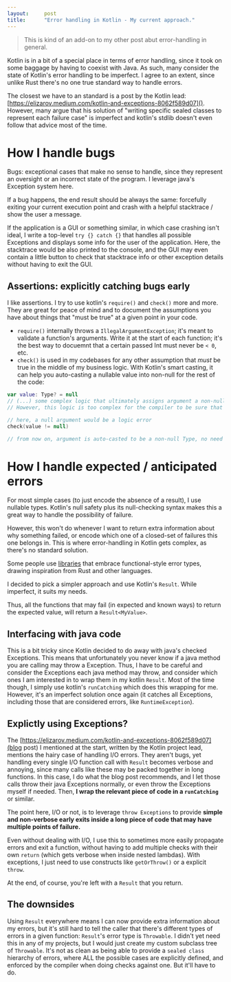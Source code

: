 ```yaml
---
layout:     post
title:      "Error handling in Kotlin - My current approach."
---
```


> This is kind of an add-on to my other post abut error-handling in general.

Kotlin is in a bit of a special place in terms of error handling, since it took on some baggage by having to coexist with Java. 
As such, many consider the state of Kotlin's error handling to be imperfect. I agree to an extent, since unlike Rust there's no one true standard way to handle errors.

The closest we have to an standard is a post by the Kotlin lead: [https://elizarov.medium.com/kotlin-and-exceptions-8062f589d07](). 
However, many argue that his solution of "writing specific sealed classes to represent each failure case" is imperfect and kotlin's stdlib doesn't even follow that advice most of the time.

# How I handle bugs

Bugs: exceptional cases that make no sense to handle, since they represent an oversight or an incorrect state of the program. 
I leverage java's Exception system here. 

If a bug happens, the end result should be always the same: forcefully exiting your current execution point and crash with a helpful stacktrace / show the user a message.

If the application is a GUI or something similar, in which case crashing isn't ideal, I write a top-level `try {} catch {}` that handles all possible Exceptions and displays some info for the user of the application.
Here, the stacktrace would be also printed to the console, and the GUI may even contain a little button to check that stacktrace info or other exception details without having to exit the GUI.

## Assertions: explicitly catching bugs early

I like assertions. I try to use kotlin's `require()` and `check()` more and more. They are great for peace of mind and to document the assumptions you have about things that "must be true" at a given point in your code.
- `require()` internally throws a `IllegalArgumentException`; it's meant to validate a function's arguments. Write it at the start of each function; it's the best way to docuemnt that a certain passed Int must never be `< 0`, etc.
- `check()` is used in my codebases for any other assumption that _must_ be true in the middle of my business logic. With Kotlin's smart casting, it can help you auto-casting a nullable value into non-null for the rest of the code:
```kotlin
var value: Type? = null
// (...) some complex logic that ultimately assigns argument a non-null value.
// However, this logic is too complex for the compiler to be sure that the value gets always assigned, so we have to init the variable with a null value.

// here, a null argument would be a logic error
check(value != null)

// from now on, argument is auto-casted to be a non-null Type, no need for further null-checks
```

# How I handle expected / anticipated errors

For most simple cases (to just encode the absence of a result), I use nullable types. Kotlin's null safety plus its null-checking syntax makes this a great way to handle the possibility of failure.
 
However, this won't do whenever I want to return extra information about why something failed, or encode which one of a closed-set of failures this one belongs in.
This is where error-handling in Kotlin gets complex, as there's no standard solution.
 
Some people use [libraries](https://github.com/arrow-kt/arrow) that embrace functional-style error types, drawing inspiration from Rust and other languages. 

I decided to pick a simpler approach and use Kotlin's `Result`. While imperfect, it suits my needs.

Thus, all the functions that may fail (in expected and known ways) to return the expected value, will return a `Result<MyValue>`.

## Interfacing with java code

This is a bit tricky since Kotlin decided to do away with java's checked Exceptions. 
This means that unfortunately you never know if a java method you are calling may throw a Exception.
Thus, I have to be careful and consider the Exceptions each java method may throw, and consider which ones I am interested in to wrap them in my kotlin `Result`.
Most of the time though, I simply use kotlin's `runCatching` which does this wrapping for me. However, it's an imperfect solution once again (it catches all Exceptions, including those that are considered errors, like `RuntimeException`).

## Explictly using Exceptions?

The [https://elizarov.medium.com/kotlin-and-exceptions-8062f589d07](blog post) I mentioned at the start, written by the Kotlin project lead, mentions the hairy case of handling I/O errors. 
They aren't bugs, yet handling every single I/O function call with `Result` becomes verbose and annoying, since many calls like these may be packed together in long functions. 
In this case, I do what the blog post recommends, and I let those calls throw their java Exceptions normally, or even throw the Exceptions myself if needed. 
Then, **I wrap the relevant piece of code in a `runCatching`** or similar. 

The point here, I/O or not, is to leverage `throw Exceptions` to provide **simple and non-verbose early exits inside a long piece of code that may have multiple points of failure.**

Even without dealing with I/O, I use this to sometimes more easily propagate errors and exit a function, without having to add multiple checks with their own `return` (which gets verbose when inside nested lambdas). With exceptions, I just need to use constructs like `getOrThrow()` or a explicit `throw`.

At the end, of course, you're left with a `Result` that you return.

## The downsides

Using `Result` everywhere means I can now provide extra information about my errors, but it's still hard to tell the caller that there's different types of errors in a given function: `Result`'s error type is `Throwable`.
I didn't yet need this in any of my projects, but I would just create my custom subclass tree of `Throwable`. 
It's not as clean as being able to provide a `sealed class` hierarchy of errors, where ALL the possible cases are explicitly defined, and enforced by the compiler when doing checks against one.
But it'll have to do.
